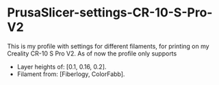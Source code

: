 # PrusaSlicer-settings-CR-10-S-Pro-V2
This is my profile with settings for different filaments, for printing on my Creality CR-10 S Pro V2. 
As of now the profile only supports 
- Layer heights of: [0.1, 0.16, 0.2].
- Filament from: [Fiberlogy, ColorFabb].
